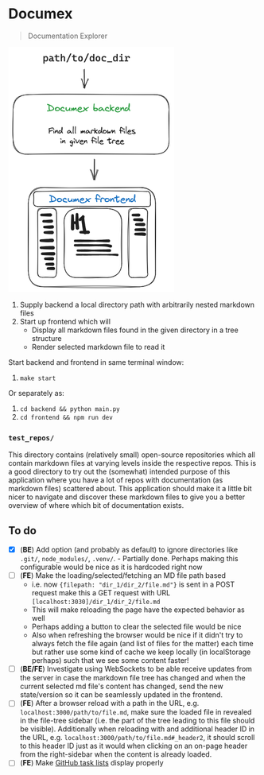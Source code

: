 # Documex

> Documentation Explorer

![img](./assets/documex_intro.png)

1. Supply backend a local directory path with arbitrarily nested markdown files
2. Start up frontend which will
    - Display all markdown files found in the given directory in a tree structure
    - Render selected markdown file to read it

Start backend and frontend in same terminal window:
1. `make start`

Or separately as:
1. `cd backend && python main.py`
2. `cd frontend && npm run dev`

### `test_repos/`

This directory contains (relatively small) open-source repositories which all
contain markdown files at varying levels inside the respective repos.
This is a good directory to try out the (somewhat) intended purpose of this
application where you have a lot of repos with documentation (as markdown files)
scattered about.
This application should make it a little bit nicer to navigate and discover
these markdown files to give you a better overview of where which bit of
documentation exists.

## To do

- [x] (**BE**) Add option (and probably as default) to ignore directories like
    `.git/`, `node_modules/`, `.venv/`.
        - Partially done. Perhaps making this configurable would be nice
            as it is hardcoded right now
- [ ] (**FE**) Make the loading/selected/fetching an MD file path based
    - i.e. now `{filepath: "dir_1/dir_2/file.md"}` is sent in a POST request
        make this a GET request with URL `[localhost:3030]/dir_1/dir_2/file.md`
    - This will make reloading the page have the expected behavior as well
    - Perhaps adding a button to clear the selected file would be nice
    - Also when refreshing the browser would be nice if it didn't try to always
        fetch the file again (and list of files for the matter) each time but
        rather use some kind of cache we keep locally (in localStorage perhaps)
        such that we see some content faster!
- [ ] (**BE/FE**) Investigate using WebSockets to be able receive updates from the server
    in case the markdown file tree has changed and when the current selected
    md file's content has changed, send the new state/version so it can be
    seamlessly updated in the frontend.
- [ ] (**FE**) After a browser reload with a path in the URL, e.g.
    `localhost:3000/path/to/file.md`, make sure the loaded file in revealed
    in the file-tree sidebar (i.e. the part of the tree leading to this file
    should be visible). Additionally when reloading with and additional header
    ID in the URL, e.g. `localhost:3000/path/to/file.md#_header2`, it should
    scroll to this header ID just as it would when clicking on an on-page header
    from the right-sidebar when the content is already loaded.
- [ ] (**FE**) Make [GitHub task lists](https://docs.github.com/en/get-started/writing-on-github/working-with-advanced-formatting/about-task-lists) display properly
